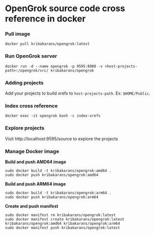 # OpenGrok source code cross reference in docker

### Pull image

    docker pull kribakarans/opengrok:latest

### Run OpenGrok server

    docker run -d --name opengrok -p 9595:8080 -v <host-projects-path>:/opengrok/src/ kribakarans/opengrok

### Adding projects
Add your projects to build xrefs to `host-projects-path`. Ex: `$HOME/Public`.

### Index cross reference

    docker exec -it opengrok bash -c index-xrefs

### Explore projects
Visit http://localhost:9595/source to explore the projects

### Manage Docker image
**Build and push AMD64 image**

    sudo docker build -t kribakarans/opengrok:amd64 .
    sudo docker push kribakarans/opengrok:amd64

**Build and push ARM64 image**

    sudo docker build -t kribakarans/opengrok:arm64 .
    sudo docker push kribakarans/opengrok:arm64

**Create and push manifest**

    sudo docker manifest rm kribakarans/opengrok:latest
    sudo docker manifest create kribakarans/opengrok:latest kribakarans/opengrok:amd64 kribakarans/opengrok:arm64
    sudo docker manifest push kribakarans/opengrok:latest
